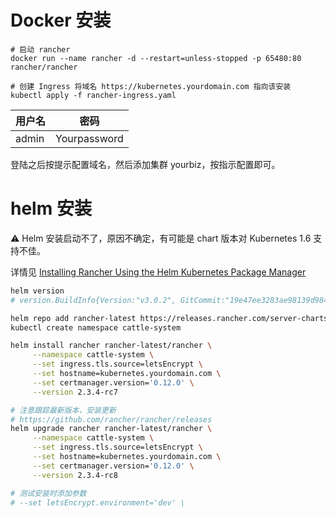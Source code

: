 # Docker 安装

```
# 启动 rancher
docker run --name rancher -d --restart=unless-stopped -p 65480:80 rancher/rancher

# 创建 Ingress 将域名 https://kubernetes.yourdomain.com 指向该安装
kubectl apply -f rancher-ingress.yaml
```

| 用户名 | 密码         |
| ------ | ------------ |
| admin  | Yourpassword |

登陆之后按提示配置域名，然后添加集群 yourbiz，按指示配置即可。

# helm 安装

⚠️ Helm 安装启动不了，原因不确定，有可能是 chart 版本对 Kubernetes 1.6 支持不佳。

详情见 [Installing Rancher Using the Helm Kubernetes Package Manager](https://rancher.com/docs/rancher/v2.x/en/installation/ha/helm-rancher/)

```sh
helm version
# version.BuildInfo{Version:"v3.0.2", GitCommit:"19e47ee3283ae98139d98460de796c1be1e3975f", GitTreeState:"clean", GoVersion:"go1.13.5"}

helm repo add rancher-latest https://releases.rancher.com/server-charts/latest
kubectl create namespace cattle-system

helm install rancher rancher-latest/rancher \
     --namespace cattle-system \
     --set ingress.tls.source=letsEncrypt \
     --set hostname=kubernetes.yourdomain.com \
     --set certmanager.version='0.12.0' \
     --version 2.3.4-rc7

# 注意跟踪最新版本，安装更新
# https://github.com/rancher/rancher/releases
helm upgrade rancher rancher-latest/rancher \
     --namespace cattle-system \
     --set ingress.tls.source=letsEncrypt \
     --set hostname=kubernetes.yourdomain.com \
     --set certmanager.version='0.12.0' \
     --version 2.3.4-rc8

# 测试安装时添加参数
# --set letsEncrypt.environment='dev' \
```
